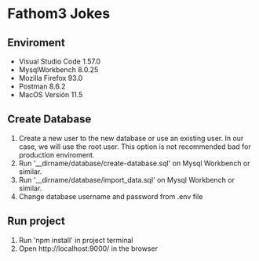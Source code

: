 # Fathom3 Jokes

## Enviroment
+ Visual Studio Code 1.57.0
+ MysqlWorkbench 8.0.25
+ Mozilla Firefox 93.0
+ Postman 8.6.2
+ MacOS Versión 11.5

## Create Database

1. Create a new user to the new database or use an existing user. In our case, we will use the root user. This option is not recommended  bad for production enviroment.
2. Run '__dirname/database/create-database.sql' on Mysql Workbench or similar.
3. Run '__dirname/database/import_data.sql' on Mysql Workbench or similar.
4. Change database username and password from .env file


## Run project

1. Run 'npm install' in project terminal 
2. Open http://localhost:9000/ in the browser

